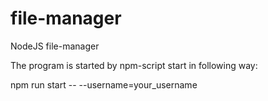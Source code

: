 # file-manager
NodeJS file-manager 


The program is started by npm-script start in following way:

npm run start -- --username=your_username